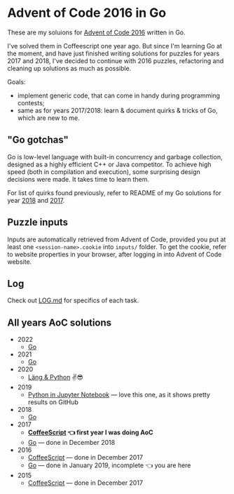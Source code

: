 # Advent of Code 2016 in Go

These are my soluions for [Advent of Code 2016](https://adventofcode.com/2016/) written in Go.

I've solved them in Coffeescript one year ago. But since I'm learning Go at the moment, and have just finished writing solutions for puzzles for years 2017 and 2018, I've decided to continue with 2016 puzzles, refactoring and cleaning up solutions as much as possible.

Goals:

* implement generic code, that can come in handy during programming contests;
* same as for years 2017/2018: learn & document quirks & tricks of Go, which are new to me.

## "Go gotchas"

Go is low-level language with built-in concurrency and garbage collection, designed as a highly efficient C++ or Java competitor. To achieve high speed (both in compilation and execution), some surprising design decisions were made. It takes time to learn them.

For list of quirks found previously, refer to README of my Go solutions for year [2018](https://github.com/metalim/metalim.adventofcode.2018.go/blob/master/README.md#go-gotchas) and [2017](https://github.com/metalim/metalim.adventofcode.2017.go/blob/master/README.md#go-gotchas).

## Puzzle inputs

Inputs are automatically retrieved from Advent of Code, provided you put at least one `<session-name>.cookie` into `inputs/` folder. To get the cookie, refer to website properties in your browser, after logging in into Advent of Code website.

## Log

Check out [LOG.md](LOG.md) for specifics of each task.

## All years AoC solutions

* 2022
  * [Go](https://github.com/metalim/metalim.adventofcode.2022.go)
* 2021
  * [Go](https://github.com/metalim/metalim.adventofcode.2021.go)
* 2020
  * [Läng & Python](https://github.com/metalim/metalim.adventofcode.2020.lang) ✌😎
* 2019
  * [Python in Jupyter Notebook](https://github.com/metalim/metalim.adventofcode.2019.python) — love this one, as it shows pretty results on GitHub
* 2018
  * [Go](https://github.com/metalim/metalim.adventofcode.2018.go)
* 2017
  * **[CoffeeScript](https://github.com/metalim/metalim.adventofcode.2017) 👈 first year I was doing AoC**
  * [Go](https://github.com/metalim/metalim.adventofcode.2017.go) — done in December 2018
* 2016
  * [CoffeeScript](https://github.com/metalim/metalim.adventofcode.2016) — done in December 2017
  * [Go](https://github.com/metalim/metalim.adventofcode.2016.go) — done in January 2019, incomplete 👈 you are here
* 2015
  * [CoffeeScript](https://github.com/metalim/metalim.adventofcode.2015) — done in December 2017
